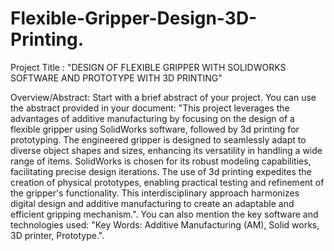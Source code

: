 # Flexible-Gripper-Design-3D-Printing.
Project Title : "DESIGN OF FLEXIBLE GRIPPER WITH SOLIDWORKS SOFTWARE AND PROTOTYPE WITH 3D PRINTING"

Overview/Abstract: Start with a brief abstract of your project. You can use the abstract provided in your document: "This project leverages the advantages of additive manufacturing by focusing on the design of a flexible gripper using SolidWorks software, followed by 3d printing for prototyping. The engineered gripper is designed to seamlessly adapt to diverse object shapes and sizes, enhancing its versatility in handling a wide range of items. SolidWorks is chosen for its robust modeling capabilities, facilitating precise design iterations. The use of 3d printing expedites the creation of physical prototypes, enabling practical testing and refinement of the gripper's functionality. This interdisciplinary approach harmonizes digital design and additive manufacturing to create an adaptable and efficient gripping mechanism.". You can also mention the key software and technologies used: "Key Words: Additive Manufacturing (AM), Solid works, 3D printer, Prototype.".

